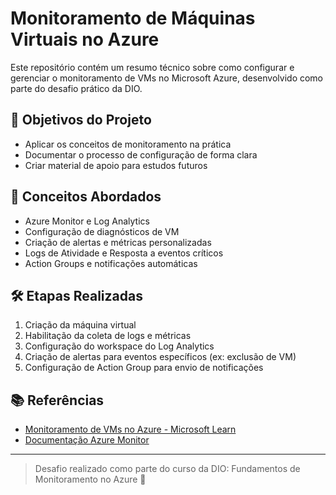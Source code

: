 # Monitoramento de Máquinas Virtuais no Azure

Este repositório contém um resumo técnico sobre como configurar e gerenciar o monitoramento de VMs no Microsoft Azure, desenvolvido como parte do desafio prático da DIO.

## 📌 Objetivos do Projeto

- Aplicar os conceitos de monitoramento na prática
- Documentar o processo de configuração de forma clara
- Criar material de apoio para estudos futuros

## 🧠 Conceitos Abordados

- Azure Monitor e Log Analytics
- Configuração de diagnósticos de VM
- Criação de alertas e métricas personalizadas
- Logs de Atividade e Resposta a eventos críticos
- Action Groups e notificações automáticas

## 🛠️ Etapas Realizadas

1. Criação da máquina virtual
2. Habilitação da coleta de logs e métricas
3. Configuração do workspace do Log Analytics
4. Criação de alertas para eventos específicos (ex: exclusão de VM)
5. Configuração de Action Group para envio de notificações


## 📚 Referências

- [Monitoramento de VMs no Azure - Microsoft Learn](https://learn.microsoft.com/pt-br/azure/azure-monitor/insights/vminsights-overview)
- [Documentação Azure Monitor](https://learn.microsoft.com/pt-br/azure/azure-monitor/)

---

> Desafio realizado como parte do curso da DIO: Fundamentos de Monitoramento no Azure 🚀
